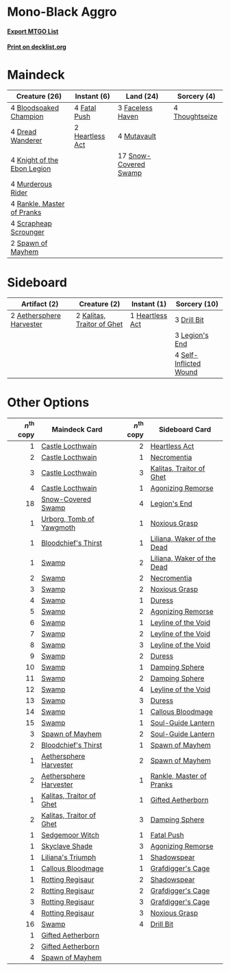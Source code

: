 # Mono-Black Aggro

#### [Export MTGO List](../collection/Mono-Black%20Aggro/Mono-Black%20Aggro.txt)
#### [Print on decklist.org](http://decklist.org/?deckmain=4%09Bloodsoaked%20Champion%0A4%09Dread%20Wanderer%0A3%09Faceless%20Haven%0A4%09Fatal%20Push%0A2%09Heartless%20Act%0A4%09Knight%20of%20the%20Ebon%20Legion%0A4%09Murderous%20Rider%0A4%09Mutavault%0A4%09Rankle,%20Master%20of%20Pranks%0A4%09Scrapheap%20Scrounger%0A17%09Snow-Covered%20Swamp%0A2%09Spawn%20of%20Mayhem%0A4%09Thoughtseize&deckside=2%09Aethersphere%20Harvester%0A3%09Drill%20Bit%0A1%09Heartless%20Act%0A2%09Kalitas,%20Traitor%20of%20Ghet%0A3%09Legion's%20End%0A4%09Self-Inflicted%20Wound)
# Maindeck

|                                            Creature (26)                                             |                                       Instant (6)                                        |                                           Land (24)                                            |                                       Sorcery (4)                                       |
|------------------------------------------------------------------------------------------------------|------------------------------------------------------------------------------------------|------------------------------------------------------------------------------------------------|-----------------------------------------------------------------------------------------|
|4 [Bloodsoaked Champion](http://gatherer.wizards.com/Pages/Card/Details.aspx?multiverseid=386494)     |4 [Fatal Push](http://gatherer.wizards.com/Pages/Card/Details.aspx?multiverseid=423724)   |3 [Faceless Haven](http://gatherer.wizards.com/Pages/Card/Details.aspx?multiverseid=503874)     |4 [Thoughtseize](http://gatherer.wizards.com/Pages/Card/Details.aspx?multiverseid=438676)|
|4 [Dread Wanderer](http://gatherer.wizards.com/Pages/Card/Details.aspx?multiverseid=426790)           |2 [Heartless Act](http://gatherer.wizards.com/Pages/Card/Details.aspx?multiverseid=479611)|4 [Mutavault](http://gatherer.wizards.com/Pages/Card/Details.aspx?multiverseid=370733)          |                                                                                         |
|4 [Knight of the Ebon Legion](http://gatherer.wizards.com/Pages/Card/Details.aspx?multiverseid=466859)|                                                                                          |17 [Snow-Covered Swamp](http://gatherer.wizards.com/Pages/Card/Details.aspx?multiverseid=121256)|                                                                                         |
|4 [Murderous Rider](http://gatherer.wizards.com/Pages/Card/Details.aspx?multiverseid=473059)          |                                                                                          |                                                                                                |                                                                                         |
|4 [Rankle, Master of Pranks](http://gatherer.wizards.com/Pages/Card/Details.aspx?multiverseid=473063) |                                                                                          |                                                                                                |                                                                                         |
|4 [Scrapheap Scrounger](http://gatherer.wizards.com/Pages/Card/Details.aspx?multiverseid=417804)      |                                                                                          |                                                                                                |                                                                                         |
|2 [Spawn of Mayhem](http://gatherer.wizards.com/Pages/Card/Details.aspx?multiverseid=457229)          |                                                                                          |                                                                                                |                                                                                         |


# Sideboard

|                                           Artifact (2)                                            |                                            Creature (2)                                             |                                       Instant (1)                                        |                                          Sorcery (10)                                           |
|---------------------------------------------------------------------------------------------------|-----------------------------------------------------------------------------------------------------|------------------------------------------------------------------------------------------|-------------------------------------------------------------------------------------------------|
|2 [Aethersphere Harvester](http://gatherer.wizards.com/Pages/Card/Details.aspx?multiverseid=423809)|2 [Kalitas, Traitor of Ghet](http://gatherer.wizards.com/Pages/Card/Details.aspx?multiverseid=407596)|1 [Heartless Act](http://gatherer.wizards.com/Pages/Card/Details.aspx?multiverseid=479611)|3 [Drill Bit](http://gatherer.wizards.com/Pages/Card/Details.aspx?multiverseid=457217)           |
|                                                                                                   |                                                                                                     |                                                                                          |3 [Legion's End](http://gatherer.wizards.com/Pages/Card/Details.aspx?multiverseid=466860)        |
|                                                                                                   |                                                                                                     |                                                                                          |4 [Self-Inflicted Wound](http://gatherer.wizards.com/Pages/Card/Details.aspx?multiverseid=394686)|


# Other Options

|*n*<sup>th</sup> copy|                                           Maindeck Card                                           |*n*<sup>th</sup> copy|                                           Sideboard Card                                            |
|--------------------:|---------------------------------------------------------------------------------------------------|--------------------:|-----------------------------------------------------------------------------------------------------|
|                    1|[Castle Locthwain](http://gatherer.wizards.com/Pages/Card/Details.aspx?multiverseid=473203)        |                    2|[Heartless Act](http://gatherer.wizards.com/Pages/Card/Details.aspx?multiverseid=479611)             |
|                    2|[Castle Locthwain](http://gatherer.wizards.com/Pages/Card/Details.aspx?multiverseid=473203)        |                    1|[Necromentia](http://gatherer.wizards.com/Pages/Card/Details.aspx?multiverseid=485439)               |
|                    3|[Castle Locthwain](http://gatherer.wizards.com/Pages/Card/Details.aspx?multiverseid=473203)        |                    3|[Kalitas, Traitor of Ghet](http://gatherer.wizards.com/Pages/Card/Details.aspx?multiverseid=407596)  |
|                    4|[Castle Locthwain](http://gatherer.wizards.com/Pages/Card/Details.aspx?multiverseid=473203)        |                    1|[Agonizing Remorse](http://gatherer.wizards.com/Pages/Card/Details.aspx?multiverseid=476334)         |
|                   18|[Snow-Covered Swamp](http://gatherer.wizards.com/Pages/Card/Details.aspx?multiverseid=121256)      |                    4|[Legion's End](http://gatherer.wizards.com/Pages/Card/Details.aspx?multiverseid=466860)              |
|                    1|[Urborg, Tomb of Yawgmoth](http://gatherer.wizards.com/Pages/Card/Details.aspx?multiverseid=383425)|                    1|[Noxious Grasp](http://gatherer.wizards.com/Pages/Card/Details.aspx?multiverseid=466864)             |
|                    1|[Bloodchief's Thirst](http://gatherer.wizards.com/Pages/Card/Details.aspx?multiverseid=491729)     |                    1|[Liliana, Waker of the Dead](http://gatherer.wizards.com/Pages/Card/Details.aspx?multiverseid=485431)|
|                    1|[Swamp](http://gatherer.wizards.com/Pages/Card/Details.aspx?multiverseid=439858)                   |                    2|[Liliana, Waker of the Dead](http://gatherer.wizards.com/Pages/Card/Details.aspx?multiverseid=485431)|
|                    2|[Swamp](http://gatherer.wizards.com/Pages/Card/Details.aspx?multiverseid=439858)                   |                    2|[Necromentia](http://gatherer.wizards.com/Pages/Card/Details.aspx?multiverseid=485439)               |
|                    3|[Swamp](http://gatherer.wizards.com/Pages/Card/Details.aspx?multiverseid=439858)                   |                    2|[Noxious Grasp](http://gatherer.wizards.com/Pages/Card/Details.aspx?multiverseid=466864)             |
|                    4|[Swamp](http://gatherer.wizards.com/Pages/Card/Details.aspx?multiverseid=439858)                   |                    1|[Duress](http://gatherer.wizards.com/Pages/Card/Details.aspx?multiverseid=14557)                     |
|                    5|[Swamp](http://gatherer.wizards.com/Pages/Card/Details.aspx?multiverseid=439858)                   |                    2|[Agonizing Remorse](http://gatherer.wizards.com/Pages/Card/Details.aspx?multiverseid=476334)         |
|                    6|[Swamp](http://gatherer.wizards.com/Pages/Card/Details.aspx?multiverseid=439858)                   |                    1|[Leyline of the Void](http://gatherer.wizards.com/Pages/Card/Details.aspx?multiverseid=107682)       |
|                    7|[Swamp](http://gatherer.wizards.com/Pages/Card/Details.aspx?multiverseid=439858)                   |                    2|[Leyline of the Void](http://gatherer.wizards.com/Pages/Card/Details.aspx?multiverseid=107682)       |
|                    8|[Swamp](http://gatherer.wizards.com/Pages/Card/Details.aspx?multiverseid=439858)                   |                    3|[Leyline of the Void](http://gatherer.wizards.com/Pages/Card/Details.aspx?multiverseid=107682)       |
|                    9|[Swamp](http://gatherer.wizards.com/Pages/Card/Details.aspx?multiverseid=439858)                   |                    2|[Duress](http://gatherer.wizards.com/Pages/Card/Details.aspx?multiverseid=14557)                     |
|                   10|[Swamp](http://gatherer.wizards.com/Pages/Card/Details.aspx?multiverseid=439858)                   |                    1|[Damping Sphere](http://gatherer.wizards.com/Pages/Card/Details.aspx?multiverseid=443101)            |
|                   11|[Swamp](http://gatherer.wizards.com/Pages/Card/Details.aspx?multiverseid=439858)                   |                    2|[Damping Sphere](http://gatherer.wizards.com/Pages/Card/Details.aspx?multiverseid=443101)            |
|                   12|[Swamp](http://gatherer.wizards.com/Pages/Card/Details.aspx?multiverseid=439858)                   |                    4|[Leyline of the Void](http://gatherer.wizards.com/Pages/Card/Details.aspx?multiverseid=107682)       |
|                   13|[Swamp](http://gatherer.wizards.com/Pages/Card/Details.aspx?multiverseid=439858)                   |                    3|[Duress](http://gatherer.wizards.com/Pages/Card/Details.aspx?multiverseid=14557)                     |
|                   14|[Swamp](http://gatherer.wizards.com/Pages/Card/Details.aspx?multiverseid=439858)                   |                    1|[Callous Bloodmage](http://gatherer.wizards.com/Pages/Card/Details.aspx?multiverseid=513543)         |
|                   15|[Swamp](http://gatherer.wizards.com/Pages/Card/Details.aspx?multiverseid=439858)                   |                    1|[Soul-Guide Lantern](http://gatherer.wizards.com/Pages/Card/Details.aspx?multiverseid=476488)        |
|                    3|[Spawn of Mayhem](http://gatherer.wizards.com/Pages/Card/Details.aspx?multiverseid=457229)         |                    2|[Soul-Guide Lantern](http://gatherer.wizards.com/Pages/Card/Details.aspx?multiverseid=476488)        |
|                    2|[Bloodchief's Thirst](http://gatherer.wizards.com/Pages/Card/Details.aspx?multiverseid=491729)     |                    1|[Spawn of Mayhem](http://gatherer.wizards.com/Pages/Card/Details.aspx?multiverseid=457229)           |
|                    1|[Aethersphere Harvester](http://gatherer.wizards.com/Pages/Card/Details.aspx?multiverseid=423809)  |                    2|[Spawn of Mayhem](http://gatherer.wizards.com/Pages/Card/Details.aspx?multiverseid=457229)           |
|                    2|[Aethersphere Harvester](http://gatherer.wizards.com/Pages/Card/Details.aspx?multiverseid=423809)  |                    1|[Rankle, Master of Pranks](http://gatherer.wizards.com/Pages/Card/Details.aspx?multiverseid=473063)  |
|                    1|[Kalitas, Traitor of Ghet](http://gatherer.wizards.com/Pages/Card/Details.aspx?multiverseid=407596)|                    1|[Gifted Aetherborn](http://gatherer.wizards.com/Pages/Card/Details.aspx?multiverseid=423728)         |
|                    2|[Kalitas, Traitor of Ghet](http://gatherer.wizards.com/Pages/Card/Details.aspx?multiverseid=407596)|                    3|[Damping Sphere](http://gatherer.wizards.com/Pages/Card/Details.aspx?multiverseid=443101)            |
|                    1|[Sedgemoor Witch](http://gatherer.wizards.com/Pages/Card/Details.aspx?multiverseid=513563)         |                    1|[Fatal Push](http://gatherer.wizards.com/Pages/Card/Details.aspx?multiverseid=423724)                |
|                    1|[Skyclave Shade](http://gatherer.wizards.com/Pages/Card/Details.aspx?multiverseid=491763)          |                    3|[Agonizing Remorse](http://gatherer.wizards.com/Pages/Card/Details.aspx?multiverseid=476334)         |
|                    1|[Liliana's Triumph](http://gatherer.wizards.com/Pages/Card/Details.aspx?multiverseid=461025)       |                    1|[Shadowspear](http://gatherer.wizards.com/Pages/Card/Details.aspx?multiverseid=476487)               |
|                    1|[Callous Bloodmage](http://gatherer.wizards.com/Pages/Card/Details.aspx?multiverseid=513543)       |                    1|[Grafdigger's Cage](http://gatherer.wizards.com/Pages/Card/Details.aspx?multiverseid=278452)         |
|                    1|[Rotting Regisaur](http://gatherer.wizards.com/Pages/Card/Details.aspx?multiverseid=466865)        |                    2|[Shadowspear](http://gatherer.wizards.com/Pages/Card/Details.aspx?multiverseid=476487)               |
|                    2|[Rotting Regisaur](http://gatherer.wizards.com/Pages/Card/Details.aspx?multiverseid=466865)        |                    2|[Grafdigger's Cage](http://gatherer.wizards.com/Pages/Card/Details.aspx?multiverseid=278452)         |
|                    3|[Rotting Regisaur](http://gatherer.wizards.com/Pages/Card/Details.aspx?multiverseid=466865)        |                    3|[Grafdigger's Cage](http://gatherer.wizards.com/Pages/Card/Details.aspx?multiverseid=278452)         |
|                    4|[Rotting Regisaur](http://gatherer.wizards.com/Pages/Card/Details.aspx?multiverseid=466865)        |                    3|[Noxious Grasp](http://gatherer.wizards.com/Pages/Card/Details.aspx?multiverseid=466864)             |
|                   16|[Swamp](http://gatherer.wizards.com/Pages/Card/Details.aspx?multiverseid=439858)                   |                    4|[Drill Bit](http://gatherer.wizards.com/Pages/Card/Details.aspx?multiverseid=457217)                 |
|                    1|[Gifted Aetherborn](http://gatherer.wizards.com/Pages/Card/Details.aspx?multiverseid=423728)       |                     |                                                                                                     |
|                    2|[Gifted Aetherborn](http://gatherer.wizards.com/Pages/Card/Details.aspx?multiverseid=423728)       |                     |                                                                                                     |
|                    4|[Spawn of Mayhem](http://gatherer.wizards.com/Pages/Card/Details.aspx?multiverseid=457229)         |                     |                                                                                                     |

